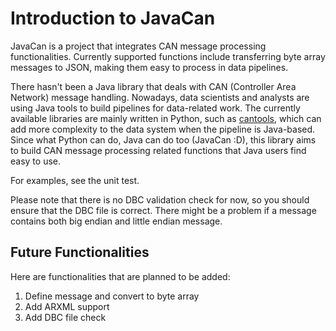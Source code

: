 # Introduction to JavaCan

JavaCan is a project that integrates CAN message processing functionalities. Currently supported functions include transferring byte array messages to JSON, making them easy to process in data pipelines.

There hasn't been a Java library that deals with CAN (Controller Area Network) message handling. Nowadays, data 
scientists and analysts are using Java tools to build pipelines for data-related work. The currently available 
libraries are mainly written in Python, such as [cantools](https://github.com/cantools/cantools), which can add more 
complexity to the data system when the pipeline is Java-based. Since what Python can do, Java can do too (JavaCan :D), 
this 
library aims to build CAN message processing related functions that Java users find easy to use.

For examples, see the unit test.

Please note that there is no DBC validation check for now, so you should ensure that the DBC file is correct. There might be a problem if a message contains both big endian and little endian message.

## Future Functionalities

Here are functionalities that are planned to be added:

1. Define message and convert to byte array
2. Add ARXML support
3. Add DBC file check